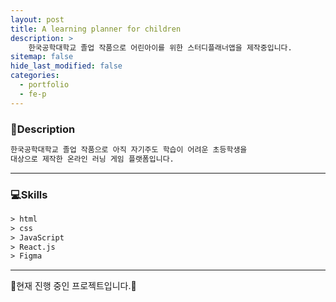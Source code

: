 ```yaml
---
layout: post
title: A learning planner for children
description: >
    한국공학대학교 졸업 작품으로 어린아이를 위한 스터디플래너앱을 제작중입니다.
sitemap: false
hide_last_modified: false
categories:
  - portfolio
  - fe-p
---
```


<!-- ### 졸업작품-FE -->

### 📝Description
~~~html
한국공학대학교 졸업 작품으로 아직 자기주도 학습이 어려운 초등학생을
대상으로 제작한 온라인 러닝 게임 플랫폼입니다.
~~~

----

### 💻Skills
~~~html
> html
> css
> JavaScript
> React.js
> Figma
~~~

----

🚀현재 진행 중인 프로젝트입니다.🚀
